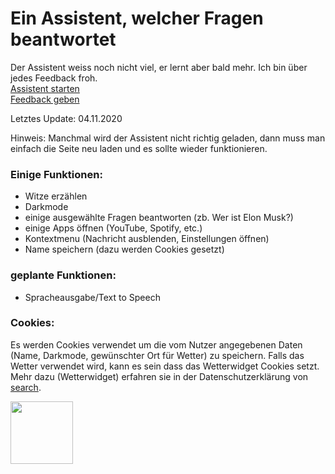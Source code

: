 # Ein Assistent, welcher Fragen beantwortet

Der Assistent weiss noch nicht viel, er lernt aber bald mehr. Ich bin über jedes Feedback froh.
<br><a href="https://michivonah.github.io/assistant/">Assistent starten</a>
<br><a href="https://forms.gle/fkmXZpzzS7wssVHm6">Feedback geben</a>

Letztes Update: 04.11.2020

Hinweis: Manchmal wird der Assistent nicht richtig geladen, dann muss man einfach die Seite neu laden und es sollte wieder funktionieren.

### Einige Funktionen:
- Witze erzählen
- Darkmode
- einige ausgewählte Fragen beantworten (zb. Wer ist Elon Musk?)
- einige Apps &ouml;ffnen (YouTube, Spotify, etc.)
- Kontextmenu (Nachricht ausblenden, Einstellungen &ouml;ffnen)
- Name speichern (dazu werden Cookies gesetzt)

### geplante Funktionen:
- Spracheausgabe/Text to Speech

### Cookies:
Es werden Cookies verwendet um die vom Nutzer angegebenen Daten (Name, Darkmode, gew&uuml;nschter Ort f&uuml;r Wetter) zu speichern. Falls das Wetter verwendet wird, kann es sein dass das Wetterwidget Cookies setzt. Mehr dazu (Wetterwidget) erfahren sie in der Datenschutzerklärung von <a href="https://www.search.ch/privacy">search</a>.

<img src="https://michivonah.github.io/assistant/logo.png" width="100px">
